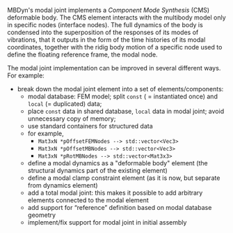 MBDyn's modal joint implements a *Component Mode Synthesis* (CMS) deformable body. The CMS element interacts with the multibody model only in specific nodes (interface nodes). The full dynamics of the body is condensed into the superposition of the responses of its modes of vibrations, that it outputs in the form of the time histories of its modal coordinates, together with the ridig body motion of a specific node used to define the floating reference frame, the modal node.

The modal joint implementation can be improved in several different ways. For example:

- break down the modal joint element into a set of elements/components:
    - modal database: FEM model; split `const` ( = instantiated once) and `local` (= duplicated) data;
    - place `const` data in shared database, `local` data in modal joint; avoid unnecessary copy of memory;
    - use standard containers for structured data
    - for example,
        - `Mat3xN *pOffsetFEMNodes --> std::vector<Vec3>`
        - `Mat3xN *pOffsetMBNodes --> std::vector<Vec3>`
        - `Mat3xN *pRotMBNodes --> std::vector<Mat3x3>`
    - define a modal dynamics as a "deformable body" element (the structural dynamics part of the existing element)
    - define a modal clamp constraint element (as it is now, but separate from dynamics element)
    - add a total modal joint: this makes it possible to add arbitrary elements connected to the modal element
    - add support for “reference” definition based on modal database geometry
    - implement/fix support for modal joint in initial assembly
